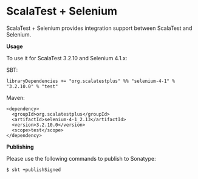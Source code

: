 # ScalaTest + Selenium
ScalaTest + Selenium provides integration support between ScalaTest and Selenium.

**Usage**

To use it for ScalaTest 3.2.10 and Selenium 4.1.x: 

SBT: 

```
libraryDependencies += "org.scalatestplus" %% "selenium-4-1" % "3.2.10.0" % "test"
```

Maven: 

```
<dependency>
  <groupId>org.scalatestplus</groupId>
  <artifactId>selenium-4-1_2.13</artifactId>
  <version>3.2.10.0</version>
  <scope>test</scope>
</dependency>
```

**Publishing**

Please use the following commands to publish to Sonatype: 

```
$ sbt +publishSigned
```
